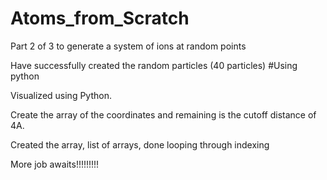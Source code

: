 # Atoms_from_Scratch
Part 2 of 3 to generate a system of ions at random points

Have successfully created the random particles (40 particles)
#Using python

Visualized using Python.

Create the array of the coordinates and remaining is the cutoff distance of 4A.

Created the array, list of arrays, done looping through indexing

More job awaits!!!!!!!!!
